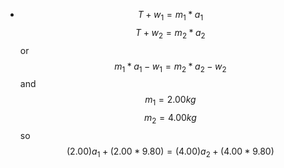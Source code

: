 - $$T+w_1=m_1*a_1$$
  $$T+w_2=m_2*a_2$$
  or
  $$m_1*a_1-w_1=m_2*a_2-w_2$$
  and
  $$m_1=2.00kg$$
  $$m_2=4.00kg$$
  so
  $$(2.00)a_1+(2.00*9.80)=(4.00)a_2+(4.00*9.80)$$